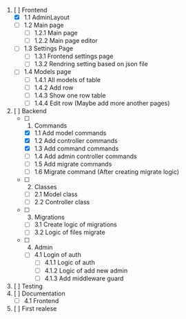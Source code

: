 1. [ ] Frontend
    - [X] 1.1 AdminLayout
    - [ ] 1.2 Main page 
        - [ ] 1.2.1 Main page
        - [ ] 1.2.2 Main page editor
    - [ ] 1.3 Settings Page
        - [ ] 1.3.1 Frontend settings page
        - [ ] 1.3.2 Rendring setting based on json file
    - [ ] 1.4 Models page
        - [ ] 1.4.1 All models of table 
        - [ ] 1.4.2 Add row
        - [ ] 1.4.3 Show one row table
        - [ ] 1.4.4 Edit row
    (Maybe add more another pages)
2. [ ] Backend
    - [ ] 1. Commands
        - [X] 1.1 Add model commands
        - [X] 1.2 Add controller commands
        - [X] 1.3 Add command commands
        - [ ] 1.4 Add admin controller commands
        - [ ] 1.5 Add migrate commands
        - [ ] 1.6 Migrate command (After creating migrate logic)
    - [ ] 2. Classes
        - [ ] 2.1 Model class
        - [ ] 2.2 Controller class
    - [ ] 3. Migrations
        - [ ] 3.1 Create logic of migrations
        - [ ] 3.2 Logic of files migrate
    - [ ] 4. Admin
        - [ ] 4.1 Login of auth
            - [ ] 4.1.1 Logic of auth
            - [ ] 4.1.2 Logic of add new admin
            - [ ] 4.1.3 Add middleware guard
3. [ ] Testing
4. [ ] Documentation
    - [ ] 4.1 Frontend
5. [ ] First realese
